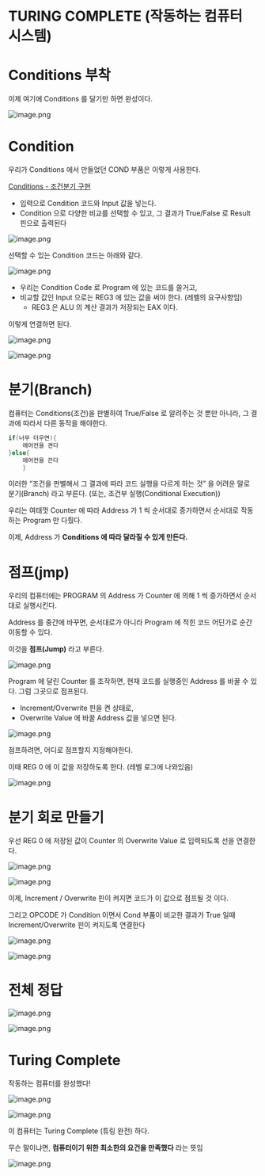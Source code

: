 # TURING COMPLETE (작동하는 컴퓨터 시스템)

# Conditions 부착

이제 여기에 Conditions 를 달기만 하면 완성이다.

![image.png](/images/6_TURING_COMPLETE_(작동하는_컴퓨터_시스템)/IMMEDIATE_VALUES_(즉치값)%201bc80ae0869c81a49503f46769b2835d/image%2014.png)

# Condition

우리가 Conditions 에서 만들었던 COND 부품은 이렇게 사용한다.

[Conditions - 조건분기 구현](Conditions%20-%20%E1%84%8C%E1%85%A9%E1%84%80%E1%85%A5%E1%86%AB%E1%84%87%E1%85%AE%E1%86%AB%E1%84%80%E1%85%B5%20%E1%84%80%E1%85%AE%E1%84%92%E1%85%A7%E1%86%AB%201bc80ae0869c81bda41fdab62800e0e3.md) 

- 입력으로 Condition 코드와 Input 값을 넣는다.
- Condition 으로 다양한 비교를 선택할 수 있고, 그 결과가 True/False 로 Result 핀으로 출력된다

![image.png](/images/6_TURING_COMPLETE_(작동하는_컴퓨터_시스템)/TURING_COMPLETE_(작동하는_컴퓨터_시스템)%201bc80ae0869c8141acc5e7248c797fe2/image.png)

선택할 수 있는 Condition 코드는 아래와 같다.

![image.png](/images/6_TURING_COMPLETE_(작동하는_컴퓨터_시스템)/TURING_COMPLETE_(작동하는_컴퓨터_시스템)%201bc80ae0869c8141acc5e7248c797fe2/image%201.png)

- 우리는 Condition Code 로 Program 에 있는 코드를 쓸거고,
- 비교할 값인 Input 으로는 REG3 에 있는 값을 써야 한다. (레벨의 요구사항임)
    - REG3 은 ALU 의 계산 결과가 저장되는 EAX 이다.

이렇게 연결하면 된다.

![image.png](/images/6_TURING_COMPLETE_(작동하는_컴퓨터_시스템)/TURING_COMPLETE_(작동하는_컴퓨터_시스템)%201bc80ae0869c8141acc5e7248c797fe2/image%202.png)

![image.png](/images/6_TURING_COMPLETE_(작동하는_컴퓨터_시스템)/TURING_COMPLETE_(작동하는_컴퓨터_시스템)%201bc80ae0869c8141acc5e7248c797fe2/image%203.png)

# 분기(Branch)

컴퓨터는 Conditions(조건)을 판별하여 True/False 로 알려주는 것 뿐만 아니라, 그 결과에 따라서 다른 동작을 해야한다.

```c
if(너무 더우면){
	에어컨을 켠다
}else{
	에어컨을 끈다
	}
```

이러한 “조건을 판별해서 그 결과에 따라 코드 실행을 다르게 하는 것” 을 어려운 말로 분기(Branch) 라고 부른다. (또는, 조건부 실행(Conditional Execution))

우리는 여태껏 Counter 에 따라 Address 가 1 씩 순서대로 증가하면서 순서대로 작동하는 Program 만 다뤘다.

이제, Address 가 **Conditions 에 따라 달라질 수 있게 만든다.**

# 점프(jmp)

우리의 컴퓨터에는 PROGRAM 의 Address 가 Counter 에 의해 1 씩 증가하면서 순서대로 실행시킨다.

Address 를 중간에 바꾸면, 순서대로가 아니라 Program 에 적힌 코드 어딘가로 순간이동할 수 있다.

이것을 **점프(Jump)** 라고 부른다.

![image.png](/images/6_TURING_COMPLETE_(작동하는_컴퓨터_시스템)/TURING_COMPLETE_(작동하는_컴퓨터_시스템)%201bc80ae0869c8141acc5e7248c797fe2/image%204.png)

Program 에 달린 Counter 를 조작하면, 현재 코드를 실행중인 Address 를 바꿀 수 있다. 그럼 그곳으로 점프된다.

- Increment/Overwrite 핀을 켠 상태로,
- Overwrite Value 에 바꿀 Address 값을 넣으면 된다.

![image.png](/images/6_TURING_COMPLETE_(작동하는_컴퓨터_시스템)/TURING_COMPLETE_(작동하는_컴퓨터_시스템)%201bc80ae0869c8141acc5e7248c797fe2/image%205.png)

점프하려면, 어디로 점프할지 지정해야한다.

이때 REG 0 에 이 값을 저장하도록 한다. (레벨 로그에 나와있음)

![image.png](/images/6_TURING_COMPLETE_(작동하는_컴퓨터_시스템)/TURING_COMPLETE_(작동하는_컴퓨터_시스템)%201bc80ae0869c8141acc5e7248c797fe2/image%206.png)

# 분기 회로 만들기

우선 REG 0 에 저장된 값이 Counter 의 Overwrite Value 로 입력되도록 선을 연결한다.

![image.png](/images/6_TURING_COMPLETE_(작동하는_컴퓨터_시스템)/TURING_COMPLETE_(작동하는_컴퓨터_시스템)%201bc80ae0869c8141acc5e7248c797fe2/image%207.png)

![image.png](/images/6_TURING_COMPLETE_(작동하는_컴퓨터_시스템)/TURING_COMPLETE_(작동하는_컴퓨터_시스템)%201bc80ae0869c8141acc5e7248c797fe2/image%208.png)

이제, Increment / Overwrite 핀이 켜지면  코드가 이 값으로 점프될 것 이다.

그리고 OPCODE 가 Condition 이면서 Cond 부품이 비교한 결과가 True 일때 Increment/Overwrite 핀이 켜지도록 연결한다

![image.png](/images/6_TURING_COMPLETE_(작동하는_컴퓨터_시스템)/TURING_COMPLETE_(작동하는_컴퓨터_시스템)%201bc80ae0869c8141acc5e7248c797fe2/image%209.png)

![image.png](/images/6_TURING_COMPLETE_(작동하는_컴퓨터_시스템)/TURING_COMPLETE_(작동하는_컴퓨터_시스템)%201bc80ae0869c8141acc5e7248c797fe2/image%2010.png)

# 전체 정답

![image.png](/images/6_TURING_COMPLETE_(작동하는_컴퓨터_시스템)/TURING_COMPLETE_(작동하는_컴퓨터_시스템)%201bc80ae0869c8141acc5e7248c797fe2/image%2011.png)

![image.png](/images/6_TURING_COMPLETE_(작동하는_컴퓨터_시스템)/TURING_COMPLETE_(작동하는_컴퓨터_시스템)%201bc80ae0869c8141acc5e7248c797fe2/image%2012.png)

# Turing Complete

작동하는 컴퓨터를 완성했다!

![image.png](/images/6_TURING_COMPLETE_(작동하는_컴퓨터_시스템)/TURING_COMPLETE_(작동하는_컴퓨터_시스템)%201bc80ae0869c8141acc5e7248c797fe2/image%2013.png)

![image.png](/images/6_TURING_COMPLETE_(작동하는_컴퓨터_시스템)/TURING_COMPLETE_(작동하는_컴퓨터_시스템)%201bc80ae0869c8141acc5e7248c797fe2/image%2014.png)

이 컴퓨터는 Turing Complete (튜링 완전) 하다.

무슨 말이냐면, **컴퓨터이기 위한 최소한의 요건을 만족했다** 라는 뜻임

![image.png](/images/6_TURING_COMPLETE_(작동하는_컴퓨터_시스템)/TURING_COMPLETE_(작동하는_컴퓨터_시스템)%201bc80ae0869c8141acc5e7248c797fe2/image%2015.png)